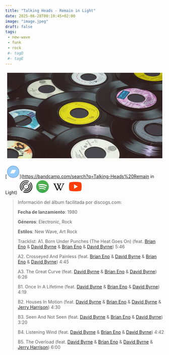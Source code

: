 ```yaml
---
title: "Talking Heads - Remain in Light"
date: 2025-06-28T00:19:45+02:00
image: "image.jpeg"
draft: false
tags:
 - new-wave
 - funk
 - rock
 #- tagD
 #- tagE
---
```

![cover](image.jpeg (Talking Heads - Remain in Light))
 
[![bandcamp](../links/svg/bandcamp.png (bandcamp))](https://bandcamp.com/search?q=Talking-Heads%20Remain in Light)
[![discogs](../links/svg/discogs.png (discogs))](https://www.discogs.com/master/25688)
[![spotify](../links/svg/spotify.png (spotify))](https://open.spotify.com/album/3AQgdwMNCiN7awXch5fAaG)
[![wikipedia](../links/svg/wikipedia.png (wikipedia))](https://en.wikipedia.org/wiki/Remain_in_Light)
[![youtube](../links/svg/youtube.png (youtube))](https://www.youtube.com/playlist?list=PLfimnwaZdumi5_CxCzqG3Mpv1PqHvr2VW)
 
<!-- [![lastfm](../links/svg/lastfm.png (lastfm))]() -->
<!-- [![musicbrainz](../links/svg/musicbrainz.png (musicbrainz))]() -->
 
> Información del álbum facilitada por discogs.com:
> 
> **Fecha de lanzamiento**: 1980
> 
> **Géneros**: Electronic, Rock
> 
> **Estilos**: New Wave, Art Rock
> 
> Tracklist:
>   A1. Born Under Punches (The Heat Goes On) 
> (feat. [Brian Eno](https://www.discogs.com/artist/634 'Brian Eno is an electronic musician and...') & [David Byrne](https://www.discogs.com/artist/3918 'Scottish-American singer, songwriter, artist, film and record...') & [Brian Eno](https://www.discogs.com/artist/634 'Brian Eno is an electronic musician and...') & [David Byrne](https://www.discogs.com/artist/3918 'Scottish-American singer, songwriter, artist, film and record...'))   5:46
> 
>   A2. Crosseyed And Painless 
> (feat. [Brian Eno](https://www.discogs.com/artist/634 'Perfil no disponible') & [David Byrne](https://www.discogs.com/artist/3918 'Perfil no disponible') & [Brian Eno](https://www.discogs.com/artist/634 'Perfil no disponible') & [David Byrne](https://www.discogs.com/artist/3918 'Perfil no disponible'))   4:45
> 
>   A3. The Great Curve 
> (feat. [David Byrne](https://www.discogs.com/artist/3918 'Perfil no disponible') & [Brian Eno](https://www.discogs.com/artist/634 'Perfil no disponible') & [David Byrne](https://www.discogs.com/artist/3918 'Perfil no disponible'))   6:26
> 
>   B1. Once In A Lifetime 
> (feat. [David Byrne](https://www.discogs.com/artist/3918 'Perfil no disponible') & [Brian Eno](https://www.discogs.com/artist/634 'Perfil no disponible') & [David Byrne](https://www.discogs.com/artist/3918 'Perfil no disponible'))   4:19
> 
>   B2. Houses In Motion 
> (feat. [David Byrne](https://www.discogs.com/artist/3918 'Perfil no disponible') & [Brian Eno](https://www.discogs.com/artist/634 'Perfil no disponible') & [David Byrne](https://www.discogs.com/artist/3918 'Perfil no disponible') & [Jerry Harrison](https://www.discogs.com/artist/126729 'Perfil no disponible'))   4:30
> 
>   B3. Seen And Not Seen 
> (feat. [David Byrne](https://www.discogs.com/artist/3918 'Perfil no disponible') & [Brian Eno](https://www.discogs.com/artist/634 'Perfil no disponible') & [David Byrne](https://www.discogs.com/artist/3918 'Perfil no disponible'))   3:20
> 
>   B4. Listening Wind 
> (feat. [David Byrne](https://www.discogs.com/artist/3918 'Perfil no disponible') & [Brian Eno](https://www.discogs.com/artist/634 'Perfil no disponible') & [David Byrne](https://www.discogs.com/artist/3918 'Perfil no disponible'))   4:42
> 
>   B5. The Overload 
> (feat. [David Byrne](https://www.discogs.com/artist/3918 'Perfil no disponible') & [Brian Eno](https://www.discogs.com/artist/634 'Perfil no disponible') & [David Byrne](https://www.discogs.com/artist/3918 'Perfil no disponible') & [Jerry Harrison](https://www.discogs.com/artist/126729 'Perfil no disponible'))   6:00
> 

